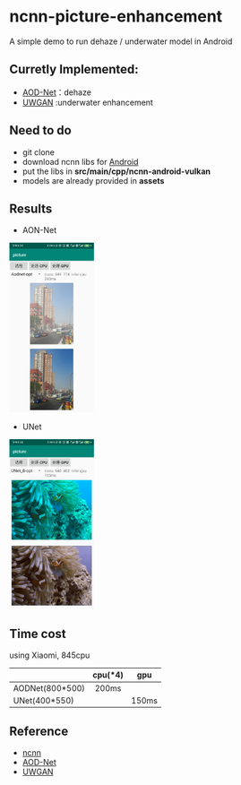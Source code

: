 # ncnn-picture-enhancement
A simple demo to run dehaze / underwater model in Android

## Curretly Implemented:
- [AOD-Net](https://github.com/MayankSingal/PyTorch-Image-Dehazing)：dehaze
- [UWGAN](https://github.com/infrontofme/UWGAN_UIE) :underwater enhancement

## Need to do
- git clone
- download ncnn libs for [Android](https://github.com/Tencent/ncnn/releases/tag/20200616)
- put the libs in **src/main/cpp/ncnn-android-vulkan**
- models  are already provided in **assets**

## Results
- AON-Net

<img src="pic/aodnet.jpg" width="30%" height="30%">

- UNet

<img src="pic/Unet.jpg" width="30%" height="30%">


## Time cost
using Xiaomi, 845cpu

|  | cpu(*4)|gpu |
| :-----| :---: | :----: |
| AODNet(800*500) | 200ms |  |
| UNet(400*550) |  | 150ms |

## Reference
- [ncnn](https://github.com/Tencent/ncnn)
- [AOD-Net](https://github.com/MayankSingal/PyTorch-Image-Dehazing)
- [UWGAN](https://github.com/infrontofme/UWGAN_UIE)
